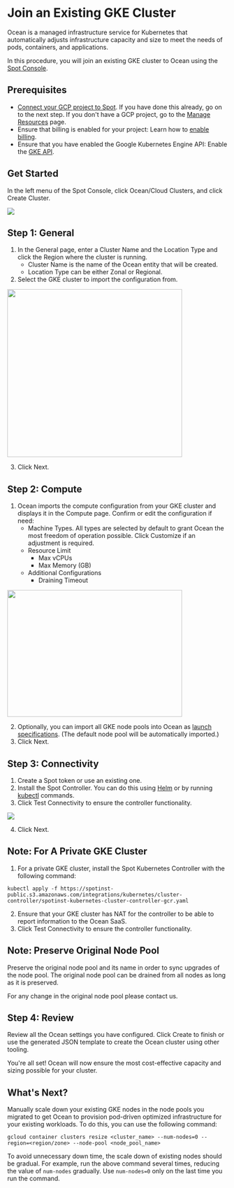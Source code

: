 # Join an Existing GKE Cluster

Ocean is a managed infrastructure service for Kubernetes that automatically adjusts infrastructure capacity and size to meet the needs of pods, containers, and applications.

In this procedure, you will join an existing GKE cluster to Ocean using the [Spot Console](http://console.spotinst.com/).

## Prerequisites

- [Connect your GCP project to Spot](connect-your-cloud-provider/gcp-project.md). If you have done this already, go on to the next step. If you don't have a GCP project, go to the [Manage Resources](https://console.cloud.google.com/cloud-resource-manager?_ga=2.24189306.-1955943244.1544264785) page.
- Ensure that billing is enabled for your project: Learn how to [enable billing](https://cloud.google.com/billing/docs/how-to/modify-project).
- Ensure that you have enabled the Google Kubernetes Engine API: Enable the [GKE API](https://console.cloud.google.com/apis/library/container.googleapis.com?q=kubernetes%20engine&_ga=2.13270391.-1955943244.1544264785).

## Get Started

In the left menu of the Spot Console, click Ocean/Cloud Clusters, and click Create Cluster.

<img src="/ocean/_media/gke-create-cluster.png" />

## Step 1: General

1. In the General page, enter a Cluster Name and the Location Type and click the Region where the cluster is running.
   - Cluster Name is the name of the Ocean entity that will be created.
   - Location Type can be either Zonal or Regional.
2. Select the GKE cluster to import the configuration from.

<img src="/ocean/_media/gke-general.png" width="400" height="384" />

3. Click Next.

## Step 2: Compute

1. Ocean imports the compute configuration from your GKE cluster and displays it in the Compute page. Confirm or edit the configuration if need:
   - Machine Types.
     All types are selected by default to grant Ocean the most freedom of operation possible. Click Customize if an adjustment is required.
   - Resource Limit
     - Max vCPUs
     - Max Memory (GB)
   - Additional Configurations
     - Draining Timeout

<img src="/ocean/_media/gke-compute.png" width="400" height="290" />

2. Optionally, you can import all GKE node pools into Ocean as [launch specifications](features/launch-specifications.md). (The default node pool will be automatically imported.)
3. Click Next.

## Step 3: Connectivity

1. Create a Spot token or use an existing one.
2. Install the Spot Controller. You can do this using [Helm](tutorials/spot-kubernetes-controller/install-with-helm.md) or by running [kubectl](tutorials/spot-kubernetes-controller/install-with-kubectl.md) commands.
3. Click Test Connectivity to ensure the controller functionality.

<img src="/ocean/_media/gke-connectivity.png" />

4. Click Next.

## Note: For A Private GKE Cluster

1. For a private GKE cluster, install the Spot Kubernetes Controller with the following command:

`kubectl apply -f https://spotinst-public.s3.amazonaws.com/integrations/kubernetes/cluster-controller/spotinst-kubernetes-cluster-controller-gcr.yaml`

2. Ensure that your GKE cluster has NAT for the controller to be able to report information to the Ocean SaaS.
3. Click Test Connectivity to ensure the controller functionality.

## Note: Preserve Original Node Pool

Preserve the original node pool and its name in order to sync upgrades of the node pool. The original node pool can be drained from all nodes as long as it is preserved.

For any change in the original node pool please contact us.

## Step 4: Review

Review all the Ocean settings you have configured. Click Create to finish or use the generated JSON template to create the Ocean cluster using other tooling.

You're all set! Ocean will now ensure the most cost-effective capacity and sizing possible for your cluster.

## What's Next?

Manually scale down your existing GKE nodes in the node pools you migrated to get Ocean to provision pod-driven optimized infrastructure for your existing workloads. To do this, you can use the following command:

`gcloud container clusters resize <cluster_name> --num-nodes=0 --region=<region/zone> --node-pool <node_pool_name>`

To avoid unnecessary down time, the scale down of existing nodes should be gradual. For example, run the above command several times, reducing the value of `num-nodes` gradually. Use `num-nodes=0` only on the last time you run the command.
